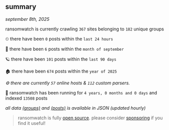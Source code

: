 
## summary
_september 8th, 2025_

ransomwatch is currently crawling `367` sites belonging to `182` unique groups

⏲ there have been `0` posts within the `last 24 hours`

🦈 there have been `6` posts within the `month of september`

🪐 there have been `101` posts within the `last 90 days`

🏚 there have been `674` posts within the `year of 2025`

_⚙️ there are currently `57` online hosts & `112` custom parsers._

🦕 ransomwatch has been running for `4 years, 0 months and 0 days` and indexed `13508` posts

_all data  [(groups)](http://https://dataleak.hopeless99.top//groups) and [(posts)](http://https://dataleak.hopeless99.top//posts) is available in JSON (updated hourly)_

> ransomwatch is fully [open source](https://github.com/joshhighet/ransomwatch#ransomwatch--). please consider [sponsoring](https://github.com/sponsors/joshhighet) if you find it useful!
